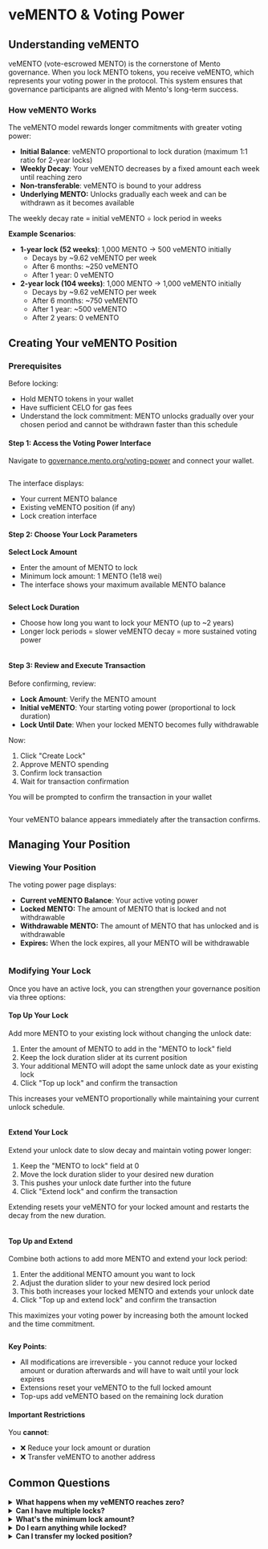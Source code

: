 # veMENTO & Voting Power

## Understanding veMENTO

veMENTO (vote-escrowed MENTO) is the cornerstone of Mento governance. When you lock MENTO tokens, you receive veMENTO, which represents your voting power in the protocol. This system ensures that governance participants are aligned with Mento's long-term success.

### How veMENTO Works

The veMENTO model rewards longer commitments with greater voting power:

* **Initial Balance**: veMENTO proportional to lock duration (maximum 1:1 ratio for 2-year locks)
* **Weekly Decay**: Your veMENTO decreases by a fixed amount each week until reaching zero
* **Non-transferable**: veMENTO is bound to your address
* **Underlying MENTO:** Unlocks gradually each week and can be withdrawn as it becomes available

The weekly decay rate = initial veMENTO ÷ lock period in weeks

**Example Scenarios**:

* **1-year lock (52 weeks)**: 1,000 MENTO → 500 veMENTO initially
  * Decays by \~9.62 veMENTO per week
  * After 6 months: \~250 veMENTO
  * After 1 year: 0 veMENTO
* **2-year lock (104 weeks)**: 1,000 MENTO → 1,000 veMENTO initially
  * Decays by \~9.62 veMENTO per week
  * After 6 months: \~750 veMENTO
  * After 1 year: \~500 veMENTO
  * After 2 years: 0 veMENTO

## Creating Your veMENTO Position

### Prerequisites

Before locking:

* Hold MENTO tokens in your wallet
* Have sufficient CELO for gas fees
* Understand the lock commitment: MENTO unlocks gradually over your chosen period and cannot be withdrawn faster than this schedule

#### Step 1: Access the Voting Power Interface

Navigate to [governance.mento.org/voting-power](https://governance.mento.org/voting-power) and connect your wallet.

<figure><img src="../../../.gitbook/assets/image (20).png" alt=""><figcaption></figcaption></figure>

The interface displays:

* Your current MENTO balance
* Existing veMENTO position (if any)
* Lock creation interface

#### Step 2: Choose Your Lock Parameters

**Select Lock Amount**

* Enter the amount of MENTO to lock
* Minimum lock amount: 1 MENTO (1e18 wei)
* The interface shows your maximum available MENTO balance

<figure><img src="../../../.gitbook/assets/image (21).png" alt=""><figcaption></figcaption></figure>

**Select Lock Duration**

* Choose how long you want to lock your MENTO (up to \~2 years)
* Longer lock periods = slower veMENTO decay = more sustained voting power

<figure><img src="../../../.gitbook/assets/image (22).png" alt=""><figcaption></figcaption></figure>

#### Step 3: Review and Execute Transaction

Before confirming, review:

* **Lock Amount**: Verify the MENTO amount
* **Initial veMENTO**: Your starting voting power (proportional to lock duration)
* **Lock Until Date**: When your locked MENTO becomes fully withdrawable

Now:

1. Click "Create Lock"
2. Approve MENTO spending
3. Confirm lock transaction
4. Wait for transaction confirmation



You will be prompted to confirm the transaction in your wallet

<figure><img src="../../../.gitbook/assets/image (23).png" alt=""><figcaption></figcaption></figure>

Your veMENTO balance appears immediately after the transaction confirms.

## Managing Your Position

### Viewing Your Position

The voting power page displays:

* **Current veMENTO Balance**: Your active voting power
* **Locked MENTO:** The amount of MENTO that is locked and not withdrawable
* **Withdrawable MENTO:** The amount of MENTO that has unlocked and is withdrawable
* **Expires:** When the lock expires, all your MENTO will be withdrawable

<figure><img src="../../../.gitbook/assets/image (24).png" alt=""><figcaption></figcaption></figure>

### Modifying Your Lock

Once you have an active lock, you can strengthen your governance position via three options:

#### Top Up Your Lock

Add more MENTO to your existing lock without changing the unlock date:

1. Enter the amount of MENTO to add in the "MENTO to lock" field
2. Keep the lock duration slider at its current position
3. Your additional MENTO will adopt the same unlock date as your existing lock
4. Click "Top up lock" and confirm the transaction

This increases your veMENTO proportionally while maintaining your current unlock schedule.

<figure><img src="../../../.gitbook/assets/image (17).png" alt=""><figcaption></figcaption></figure>

#### Extend Your Lock

Extend your unlock date to slow decay and maintain voting power longer:

1. Keep the "MENTO to lock" field at 0
2. Move the lock duration slider to your desired new duration
3. This pushes your unlock date further into the future
4. Click "Extend lock" and confirm the transaction

Extending resets your veMENTO for your locked amount and restarts the decay from the new duration.

<figure><img src="../../../.gitbook/assets/image (18).png" alt=""><figcaption></figcaption></figure>

#### Top Up and Extend

Combine both actions to add more MENTO and extend your lock period:

1. Enter the additional MENTO amount you want to lock
2. Adjust the duration slider to your new desired lock period
3. This both increases your locked MENTO and extends your unlock date
4. Click "Top up and extend lock" and confirm the transaction

This maximizes your voting power by increasing both the amount locked and the time commitment.

<figure><img src="../../../.gitbook/assets/image (19).png" alt=""><figcaption></figcaption></figure>

**Key Points**:

* All modifications are irreversible - you cannot reduce your locked amount or duration afterwards and will have to wait until your lock expires
* Extensions reset your veMENTO to the full locked amount
* Top-ups add veMENTO based on the remaining lock duration

#### Important Restrictions

You **cannot**:

* ❌ Reduce your lock amount or duration
* ❌ Transfer veMENTO to another address

## Common Questions

<details>

<summary><strong>What happens when my veMENTO reaches zero?</strong> </summary>

Your MENTO becomes fully withdrawable. To regain voting power, withdraw and create a new lock, or relock before it reaches zero.

</details>

<details>

<summary><strong>Can I have multiple locks?</strong> </summary>

No, each address can only have one active lock. You can add to your existing lock or relock with new parameters.

</details>

<details>

<summary><strong>What's the minimum lock amount?</strong> </summary>

1 MENTO (1e18 wei). There's no maximum limit.

</details>

<details>

<summary><strong>Do I earn anything while locked?</strong></summary>

veMENTO holders don’t currently earn direct rewards but control how protocol revenue is allocated (including MENTO token buybacks and liquidity incentives), therefore controlling MENTO economics. Future governance proposals may introduce direct revenue sharing.

</details>

<details>

<summary><strong>Can I transfer my locked position?</strong> </summary>

No, locked positions are non-transferable. The lock is permanently bound to your address.

</details>
